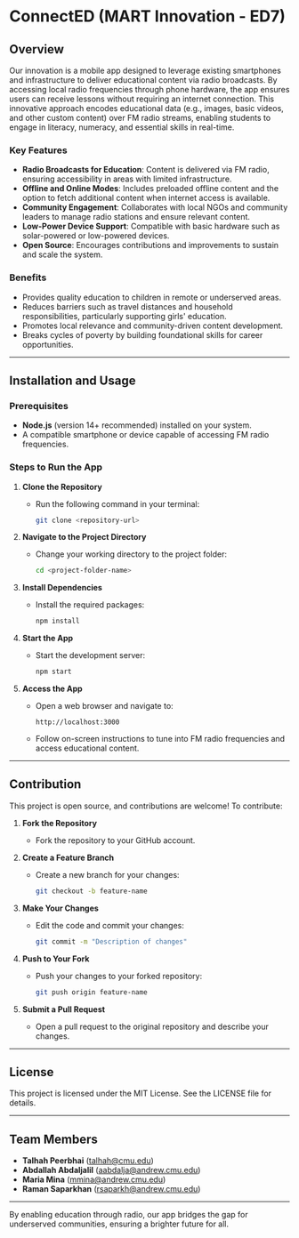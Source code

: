 # ConnectED (MART Innovation - ED7)

## Overview
Our innovation is a mobile app designed to leverage existing smartphones and infrastructure to deliver educational content via radio broadcasts. By accessing local radio frequencies through phone hardware, the app ensures users can receive lessons without requiring an internet connection. This innovative approach encodes educational data (e.g., images, basic videos, and other custom content) over FM radio streams, enabling students to engage in literacy, numeracy, and essential skills in real-time.

### Key Features
- **Radio Broadcasts for Education**: Content is delivered via FM radio, ensuring accessibility in areas with limited infrastructure.
- **Offline and Online Modes**: Includes preloaded offline content and the option to fetch additional content when internet access is available.
- **Community Engagement**: Collaborates with local NGOs and community leaders to manage radio stations and ensure relevant content.
- **Low-Power Device Support**: Compatible with basic hardware such as solar-powered or low-powered devices.
- **Open Source**: Encourages contributions and improvements to sustain and scale the system.

### Benefits
- Provides quality education to children in remote or underserved areas.
- Reduces barriers such as travel distances and household responsibilities, particularly supporting girls' education.
- Promotes local relevance and community-driven content development.
- Breaks cycles of poverty by building foundational skills for career opportunities.

---

## Installation and Usage

### Prerequisites
- **Node.js** (version 14+ recommended) installed on your system.
- A compatible smartphone or device capable of accessing FM radio frequencies.

### Steps to Run the App

1. **Clone the Repository**  
   - Run the following command in your terminal:  
     ```bash
     git clone <repository-url>
     ```

2. **Navigate to the Project Directory**  
   - Change your working directory to the project folder:  
     ```bash
     cd <project-folder-name>
     ```

3. **Install Dependencies**  
   - Install the required packages:  
     ```bash
     npm install
     ```

4. **Start the App**  
   - Start the development server:  
     ```bash
     npm start
     ```

5. **Access the App**  
   - Open a web browser and navigate to:  
     ```
     http://localhost:3000
     ```
   - Follow on-screen instructions to tune into FM radio frequencies and access educational content.

---

## Contribution

This project is open source, and contributions are welcome! To contribute:

1. **Fork the Repository**  
   - Fork the repository to your GitHub account.

2. **Create a Feature Branch**  
   - Create a new branch for your changes:  
     ```bash
     git checkout -b feature-name
     ```

3. **Make Your Changes**  
   - Edit the code and commit your changes:  
     ```bash
     git commit -m "Description of changes"
     ```

4. **Push to Your Fork**  
   - Push your changes to your forked repository:  
     ```bash
     git push origin feature-name
     ```

5. **Submit a Pull Request**  
   - Open a pull request to the original repository and describe your changes.

---

## License
This project is licensed under the MIT License. See the LICENSE file for details.

---

## Team Members
- **Talhah Peerbhai** ([talhah@cmu.edu](mailto:talhah@cmu.edu))  
- **Abdallah Abdaljalil** ([aabdalja@andrew.cmu.edu](mailto:aabdalja@andrew.cmu.edu))  
- **Maria Mina** ([mmina@andrew.cmu.edu](mailto:mmina@andrew.cmu.edu))  
- **Raman Saparkhan** ([rsaparkh@andrew.cmu.edu](mailto:rsaparkh@andrew.cmu.edu))

---

By enabling education through radio, our app bridges the gap for underserved communities, ensuring a brighter future for all.
